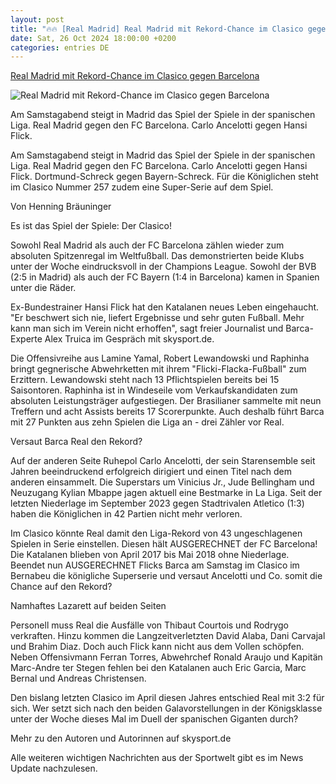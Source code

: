 ```yaml
---
layout: post
title: "🔥🔥 [Real Madrid] Real Madrid mit Rekord-Chance im Clasico gegen Barcelona"
date: Sat, 26 Oct 2024 18:00:00 +0200
categories: entries DE
---
```

[Real Madrid mit Rekord-Chance im Clasico gegen Barcelona](https://sport.sky.de/fussball/artikel/real-madrid-mit-rekord-chance-im-clasico-gegen-barcelona/13240432/33895)

![Real Madrid mit Rekord-Chance im Clasico gegen Barcelona](https://e6.365dm.de/24/10/1600x900/skysport_de-carlo-ancelotti_6726724.jpg?20241024190000)

Am Samstagabend steigt in Madrid das Spiel der Spiele in der spanischen Liga. Real Madrid gegen den FC Barcelona. Carlo Ancelotti gegen Hansi Flick.

Am Samstagabend steigt in Madrid das Spiel der Spiele in der spanischen Liga. Real Madrid gegen den FC Barcelona. Carlo Ancelotti gegen Hansi Flick. Dortmund-Schreck gegen Bayern-Schreck. Für die Königlichen steht im Clasico Nummer 257 zudem eine Super-Serie auf dem Spiel.

Von Henning Bräuninger

Es ist das Spiel der Spiele: Der Clasico!

Sowohl Real Madrid als auch der FC Barcelona zählen wieder zum absoluten Spitzenregal im Weltfußball. Das demonstrierten beide Klubs unter der Woche eindrucksvoll in der Champions League. Sowohl der BVB (2:5 in Madrid) als auch der FC Bayern (1:4 in Barcelona) kamen in Spanien unter die Räder.

Ex-Bundestrainer Hansi Flick hat den Katalanen neues Leben eingehaucht. "Er beschwert sich nie, liefert Ergebnisse und sehr guten Fußball. Mehr kann man sich im Verein nicht erhoffen", sagt freier Journalist und Barca-Experte Alex Truica im Gespräch mit skysport.de.

Die Offensivreihe aus Lamine Yamal, Robert Lewandowski und Raphinha bringt gegnerische Abwehrketten mit ihrem "Flicki-Flacka-Fußball" zum Erzittern. Lewandowski steht nach 13 Pflichtspielen bereits bei 15 Saisontoren. Raphinha ist in Windeseile vom Verkaufskandidaten zum absoluten Leistungsträger aufgestiegen. Der Brasilianer sammelte mit neun Treffern und acht Assists bereits 17 Scorerpunkte. Auch deshalb führt Barca mit 27 Punkten aus zehn Spielen die Liga an - drei Zähler vor Real.

Versaut Barca Real den Rekord?

Auf der anderen Seite Ruhepol Carlo Ancelotti, der sein Starensemble seit Jahren beeindruckend erfolgreich dirigiert und einen Titel nach dem anderen einsammelt. Die Superstars um Vinicius Jr., Jude Bellingham und Neuzugang Kylian Mbappe jagen aktuell eine Bestmarke in La Liga. Seit der letzten Niederlage im September 2023 gegen Stadtrivalen Atletico (1:3) haben die Königlichen in 42 Partien nicht mehr verloren.

Im Clasico könnte Real damit den Liga-Rekord von 43 ungeschlagenen Spielen in Serie einstellen. Diesen hält AUSGERECHNET der FC Barcelona! Die Katalanen blieben von April 2017 bis Mai 2018 ohne Niederlage. Beendet nun AUSGERECHNET Flicks Barca am Samstag im Clasico im Bernabeu die königliche Superserie und versaut Ancelotti und Co. somit die Chance auf den Rekord?

Namhaftes Lazarett auf beiden Seiten

Personell muss Real die Ausfälle von Thibaut Courtois und Rodrygo verkraften. Hinzu kommen die Langzeitverletzten David Alaba, Dani Carvajal und Brahim Diaz. Doch auch Flick kann nicht aus dem Vollen schöpfen. Neben Offensivmann Ferran Torres, Abwehrchef Ronald Araujo und Kapitän Marc-Andre ter Stegen fehlen bei den Katalanen auch Eric Garcia, Marc Bernal und Andreas Christensen.

Den bislang letzten Clasico im April diesen Jahres entschied Real mit 3:2 für sich. Wer setzt sich nach den beiden Galavorstellungen in der Königsklasse unter der Woche dieses Mal im Duell der spanischen Giganten durch?

Mehr zu den Autoren und Autorinnen auf skysport.de

Alle weiteren wichtigen Nachrichten aus der Sportwelt gibt es im News Update nachzulesen.

